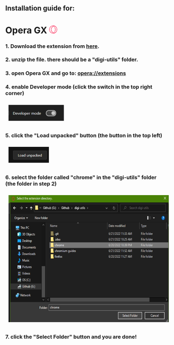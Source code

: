 ## Installation guide for:
# Opera GX <img src="images/logo.png" height="25">

### 1. Download the extension from [here](https://codeload.github.com/menga-team/digi-utils/zip/refs/heads/main).

### 2. unzip the file. there should be a "digi-utils" folder.

### 3. open Opera GX and go to: [opera://extensions](opera://extensions)

### 4. enable Developer mode (click the switch in the top right corner)
<img src="images/tools.png" height="50" style="margin: 10px">

### 5. click the "Load unpacked" button (the button in the top left)
<img src="images/unpacked.png" height="50" style="margin: 10px">

### 6. select the folder called "chrome" in the "digi-utils" folder (the folder in step 2)
<img src="images/select.png" height="400" style="margin: 10px">

### 7. click the "Select Folder" button and you are done!
